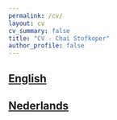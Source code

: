```yaml
---
permalink: /cv/
layout: cv
cv_summary: false
title: "CV - Chai Stofkoper"
author_profile: false
---
```


## [English][en]
## [Nederlands][nl]
[en]: /cv/en
[nl]: /cv/nl
